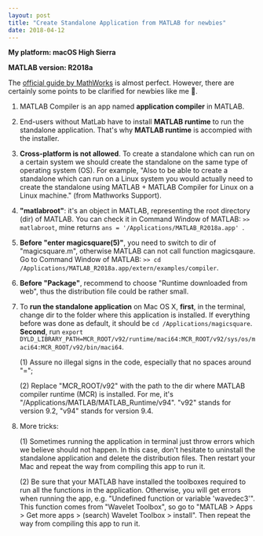```yaml
---
layout: post
title: "Create Standalone Application from MATLAB for newbies"
date: 2018-04-12
---
```


**My platform: macOS High Sierra**


**MATLAB version: R2018a**


The [official guide by MathWorks](https://www.mathworks.com/help/compiler/create-and-install-a-standalone-application-from-matlab-code.html) is almost perfect. However, there are certainly some points to be clarified for newbies like me :honeybee:.

1. MATLAB Compiler is an app named **application compiler** in MATLAB.

2. End-users without MatLab have to install **MATLAB runtime** to run the standalone application. That's why **MATLAB runtime** is accompied with the installer.

3. **Cross-platform is not allowed**. To create a standalone which can run on a certain system we should create the standalone on the same type of operating system (OS). For example, "Also to be able to create a standalone which can run on a Linux system you would actually need to create the standalone using MATLAB + MATLAB Compiler for Linux on a Linux machine." (from Mathworks Support).

4. **"matlabroot"**: it's an object in MATLAB, representing the root directory (dir) of MATLAB. You can check it in Command Window of MATLAB: `>> matlabroot`, mine returns `ans = '/Applications/MATLAB_R2018a.app' `.

5. **Before "enter magicsquare(5)"**, you need to switch to dir of "magicsquare.m", otherwise MATLAB can not call function magicsqaure. Go to Command Window of MATLAB: `>> cd /Applications/MATLAB_R2018a.app/extern/examples/compiler`.

6. **Before "Package"**, recommend to choose "Runtime downloaded from web", thus the distribution file could be rather small.

7. To **run the standalone application** on Mac OS X, **first**, in the terminal, change dir to the folder where this application is installed. If everything before was done as default, it should be `cd /Applications/magicsquare`. **Second**, run `export DYLD_LIBRARY_PATH=MCR_ROOT/v92/runtime/maci64:MCR_ROOT/v92/sys/os/maci64:MCR_ROOT/v92/bin/maci64`. 

    (1) Assure no illegal signs in the code, especially that no spaces around "="; 

    (2) Replace "MCR_ROOT/v92" with the path to the dir where MATLAB compiler runtime (MCR) is installed. For me, it's "/Applications/MATLAB/MATLAB_Runtime/v94". "v92" stands for version 9.2, "v94" stands for version 9.4.

8. More tricks:

    (1) Sometimes running the application in terminal just throw errors which we believe should not happen. In this case, don't hesitate to uninstall the standalone application and delete the distribution files. Then restart your Mac and repeat the way from compiling this app to run it.

    (2) Be sure that your MATLAB have installed the toolboxes required to run all the functions in the application. Otherwise, you will get errors when running the app, e.g. "Undefined function or variable 'wavedec3'". This function comes from "Wavelet Toolbox", so go to "MATLAB > Apps > Get more apps > (search) Wavelet Toolbox > install". Then repeat the way from compiling this app to run it.
